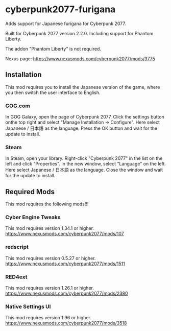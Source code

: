 # cyberpunk2077-furigana
Adds support for Japanese furigana for Cyberpunk 2077.

Built for Cyberpunk 2077 version 2.2.0. Including support for Phantom Liberty.

The addon "Phantom Liberty" is not required.

Nexus page: https://www.nexusmods.com/cyberpunk2077/mods/3775


## Installation
This mod requires you to install the Japanese version of the game, where you then switch the user interface to English.


### GOG.com
In GOG Galaxy, open the page of Cyberpunk 2077. Click the settings button onthe top right and select "Manage Installation -> Configure". Here select Japanese / 日本語 as the language. Press the OK button and wait for the update to install.


### Steam
In Steam, open your library. Right-click "Cyberpunk 2077" in the list on the left and click "Properties". In the new window, select "Language" on the left. Here select Japanese / 日本語 as the language. Close the window and wait for the update to install.


## Required Mods
This mod requires the following mods!!!


### Cyber Engine Tweaks
This mod requires version 1.34.1 or higher.<br/>
https://www.nexusmods.com/cyberpunk2077/mods/107


### redscript
This mod requires version 0.5.27 or higher.<br/>
https://www.nexusmods.com/cyberpunk2077/mods/1511


### RED4ext
This mod requires version 1.26.1 or higher.<br/>
https://www.nexusmods.com/cyberpunk2077/mods/2380


### Native Settings UI
This mod requires version 1.96 or higher.<br/>
https://www.nexusmods.com/cyberpunk2077/mods/3518
